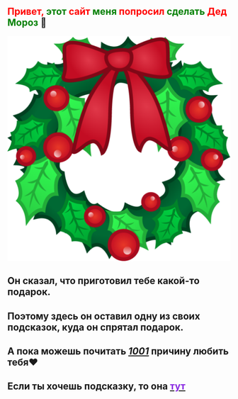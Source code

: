 ## <font color="Red">Привет,</font> <font color="Green">этот</font> <font color="Red">сайт</font> <font color="Green">меня</font> <font color="Red">попросил</font> <font color="Green">сделать</font> <font color="Red">Дед</font> <font color="Green">Мороз</font> 🎅
![img.png](img.png)

## Он сказал, что приготовил тебе какой-то подарок.
## Поэтому здесь он оставил одну из своих подсказок, куда он спрятал __подарок__.
## А пока можешь почитать [___1001___](about\Readme.md) причину любить тебя❤️
## Если ты хочешь подсказку, то она [<font color="BlueViolet">тут</font>](about\about2.md)
